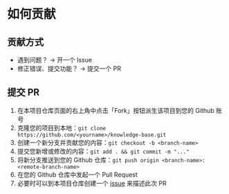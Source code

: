 # 如何贡献

## 贡献方式

* 遇到问题？ -> 开一个 Issue
* 修正错误、提交功能？ -> 提交一个 PR

## 提交 PR

1. 在本项目仓库页面的右上角中点击「Fork」按钮派生该项目到您的 Github 账号
2. 克隆您的项目到本地：`git clone https://github.com/<yourname>/knowledge-base.git`
3. 创建一个新分支并贡献您的内容：`git checkout -b <branch-name>`
4. 提交您新增或修改的内容：`git add . && git commit -m "..."`
5. 将新分支推送到您的 Github 仓库：`git push origin <branch-name>:<remote-branch-name>`
6. 在您的 Github 仓库中发起一个 Pull Request
7. 必要时可以到本项目仓库创建一个 [issue](https://github.com/JinsYin/knowledge-base/issues/new) 来描述此次 PR
